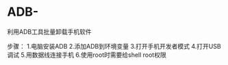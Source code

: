 # ADB-
利用ADB工具批量卸载手机软件

步骤：
1.电脑安装ADB
2.添加ADB到环境变量
3.打开手机开发者模式
4.打开USB调试
5.用数据线连接手机
6.使用root时需要给shell root权限